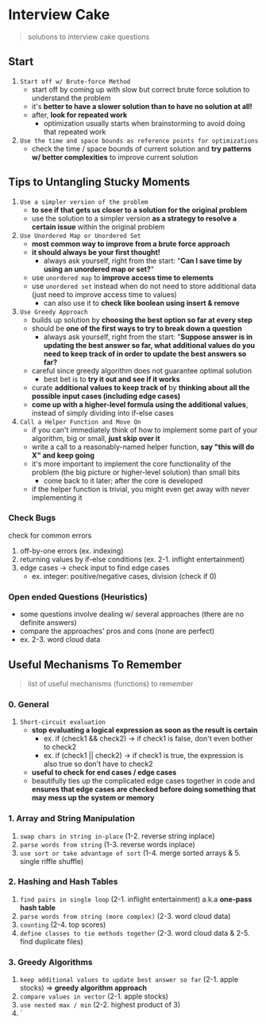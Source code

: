 # Interview Cake
> solutions to interview cake questions

## Start
1. `Start off w/ Brute-force Method`
    - start off by coming up with slow but correct brute force solution to understand the problem
    - it's __better to have a slower solution than to have no solution at all!__
    - after, __look for repeated work__
        - optimization usually starts when brainstorming to avoid doing that repeated work
2. `Use the time and space bounds as reference points for optimizations`
    - check the time / space bounds of current solution and __try patterns w/ better complexities__ to improve current solution

## Tips to Untangling Stucky Moments
1. `Use a simpler version of the problem`
    - __to see if that gets us closer to a solution for the original problem__
    - use the solution to a simpler version __as a strategy to resolve a certain issue__ within the original problem
2. `Use Unordered Map or Unordered Set`
    - __most common way to improve from a brute force approach__
    - __it should always be your first thought!__
        - always ask yourself, right from the start: "__Can I save time by using an unordered map or set?__"
    - use `unordered map` to __improve access time to elements__
    - use `unordered set` instead when do not need to store additional data (just need to improve access time to values)
        - can also use it to __check like boolean using insert & remove__
3. `Use Greedy Approach`
    - builds up solution by __choosing the best option so far at every step__
    - should be __one of the first ways to try to break down a question__
        - always ask yourself, right from the start: "__Suppose answer is in updating the best answer so far, what additional values do you need to keep track of in order to update the best answers so far?__
    - careful since greedy algorithm does not guarantee optimal solution
        - best bet is to __try it out and see if it works__
    - curate __additional values to keep track of__ by __thinking about all the possible input cases (including edge cases)__
    - __come up with a higher-level formula using the additional values__, instead of simply dividing into if-else cases
4. `Call a Helper Function and Move On`
    - if you can't immediately think of how to implement some part of your algorithm, big or small, __just skip over it__
    - write a call to a reasonably-named helper function, __say "this will do X" and keep going__
    - it's more important to implement the core functionality of the problem (the big picture or higher-level solution) than small bits
        - come back to it later; after the core is developed
    - if the helper function is trivial, you might even get away with never implementing it

### Check Bugs
check for common errors
1. off-by-one errors (ex. indexing)
2. returning values by if-else conditions (ex. 2-1. inflight entertainment)
3. edge cases -> check input to find edge cases
    - ex. integer: positive/negative cases, division (check if 0)

### Open ended Questions (Heuristics)
- some questions involve dealing w/ several approaches (there are no definite answers)
- compare the approaches' pros and cons (none are perfect)
- ex. 2-3. word cloud data

## Useful Mechanisms To Remember
> list of useful mechanisms (functions) to remember

### 0. General
1. `Short-circuit evaluation`
    - __stop evaluating a logical expression as soon as the result is certain__
        - ex. if (check1 && check2) -> if check1 is false, don't even bother to check2
        - ex. if (check1 || check2) -> if check1 is true, the expression is also true so don't have to check2
    - __useful to check for end cases / edge cases__
    - beautifully ties up the complicated edge cases together in code and __ensures that edge cases are checked before doing something that may mess up the system or memory__

### 1. Array and String Manipulation
1. `swap chars in string in-place` (1-2. reverse string inplace)
2. `parse words from string` (1-3. reverse words inplace)
3. `use sort or take advantage of sort` (1-4. merge sorted arrays & 5. single riffle shuffle)

### 2. Hashing and Hash Tables
1. `find pairs in single loop` (2-1. inflight entertainment) a.k.a __one-pass hash table__
2. `parse words from string (more complex)` (2-3. word cloud data)
3. `counting` (2-4. top scores)
4. `define classes to tie methods together` (2-3. word cloud data & 2-5. find duplicate files)

### 3. Greedy Algorithms
1. `keep additional values to update best answer so far` (2-1. apple stocks) => __greedy algorithm approach__
2. `compare values in vector` (2-1. apple stocks)
3. `use nested max / min` (2-2. highest product of 3)
4. `
